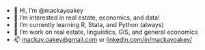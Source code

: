 - 👋 Hi, I’m @mackayoakey
- 👀 I’m interested in real estate, economics, and data!
- 🌱 I’m currently learning R, Stata, and Python (always)
- 💞️ I’m work on real estate, linguistics, GIS, and general economics
- 📫 mackay.oakey@gmail.com or <a href="url">linkedin.com/in/mackayoakey/</a>

<!---
mackayoakey/mackayoakey is a ✨ special ✨ repository because its `README.md` (this file) appears on your GitHub profile.
You can click the Preview link to take a look at your changes.
--->
